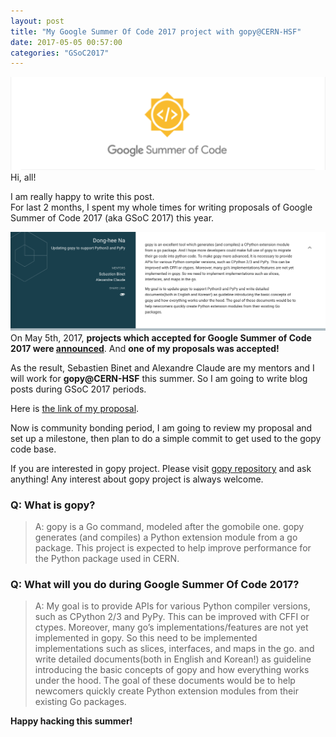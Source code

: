 ```yaml
---
layout: post
title: "My Google Summer Of Code 2017 project with gopy@CERN-HSF"
date: 2017-05-05 00:57:00
categories: "GSoC2017"
---
```

![GSoC2017](/images/googlesummerofcode.png)
Hi, all!

I am really happy to write this post.  
For last 2 months, I spent my whole times for writing proposals of Google Summer of Code 2017 (aka GSoC 2017) this year.  

![GSoC2017Accepted](/images/proposal_accepted.png)
On May 5th, 2017, **projects which accepted for Google Summer of Code 2017 were [announced](https://summerofcode.withgoogle.com/projects/)**. And **one of my proposals was accepted!**

As the result, Sebastien Binet and Alexandre Claude are my mentors and I will work for **gopy@CERN-HSF** this summer.
So I am going to write blog posts during GSoC 2017 periods.

Here is [the link of my proposal](https://docs.google.com/document/d/1Ndokjukbx0Kg2SMm_SEvomkojHnI-QRb7B8q9yntEIc/edit?usp=sharing).

Now is community bonding period, I am going to review my proposal and set up a milestone, then plan to do a simple commit to get used to the gopy code base.

If you are interested in gopy project. Please visit [gopy repository](https://github.com/go-python/gopy) and ask anything! 
Any interest about gopy project is always welcome.

### Q: What is gopy?
> A: gopy is a Go command, modeled after the gomobile one. gopy generates (and compiles) a Python extension module from a go package. This project is expected to help improve performance for the Python package used in CERN.

### Q: What will you do during Google Summer Of Code 2017?
> A: My goal is to provide APIs for various Python compiler versions, such as CPython 2/3 and PyPy. This can be improved with CFFI or ctypes. Moreover, many go’s implementations/features are not yet implemented in gopy. So this need to be implemented implementations such as slices, interfaces, and maps in the go. and write detailed documents(both in English and Korean!) as guideline introducing the basic concepts of gopy and how everything works under the hood. The goal of these documents would be to help newcomers quickly create Python extension modules from their existing Go packages.


**Happy hacking this summer!**



